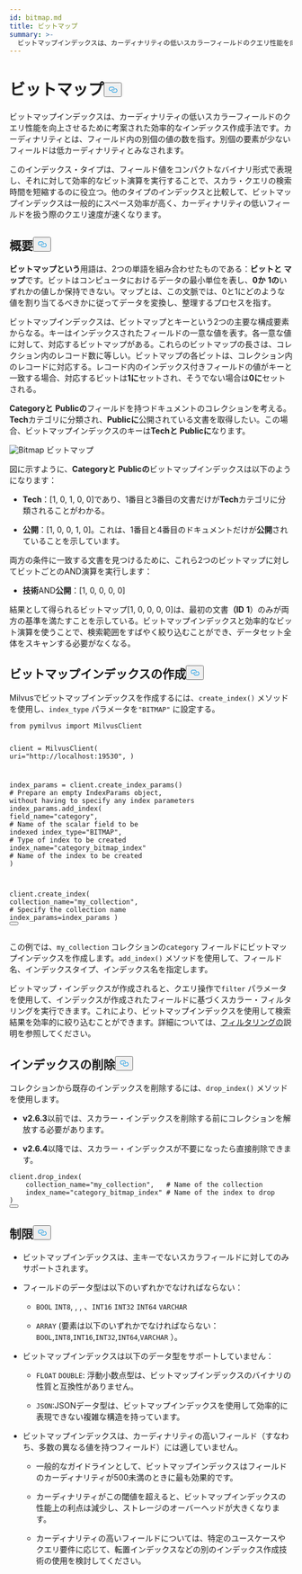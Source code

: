 ```yaml
---
id: bitmap.md
title: ビットマップ
summary: >-
  ビットマップインデックスは、カーディナリティの低いスカラーフィールドのクエリ性能を向上させるために考案された効率的なインデックス作成手法である。カーディナリティとは、フィールド内の異なる値の数のことです。別個の要素の数が少ないフィールドは、カーディナリティが低いとみなされます。
---
```

<h1 id="BITMAP" class="common-anchor-header">ビットマップ<button data-href="#BITMAP" class="anchor-icon" translate="no">
      <svg translate="no"
        aria-hidden="true"
        focusable="false"
        height="20"
        version="1.1"
        viewBox="0 0 16 16"
        width="16"
      >
        <path
          fill="#0092E4"
          fill-rule="evenodd"
          d="M4 9h1v1H4c-1.5 0-3-1.69-3-3.5S2.55 3 4 3h4c1.45 0 3 1.69 3 3.5 0 1.41-.91 2.72-2 3.25V8.59c.58-.45 1-1.27 1-2.09C10 5.22 8.98 4 8 4H4c-.98 0-2 1.22-2 2.5S3 9 4 9zm9-3h-1v1h1c1 0 2 1.22 2 2.5S13.98 12 13 12H9c-.98 0-2-1.22-2-2.5 0-.83.42-1.64 1-2.09V6.25c-1.09.53-2 1.84-2 3.25C6 11.31 7.55 13 9 13h4c1.45 0 3-1.69 3-3.5S14.5 6 13 6z"
        ></path>
      </svg>
    </button></h1><p>ビットマップインデックスは、カーディナリティの低いスカラーフィールドのクエリ性能を向上させるために考案された効率的なインデックス作成手法です。カーディナリティとは、フィールド内の別個の値の数を指す。別個の要素が少ないフィールドは低カーディナリティとみなされます。</p>
<p>このインデックス・タイプは、フィールド値をコンパクトなバイナリ形式で表現し、それに対して効率的なビット演算を実行することで、スカラ・クエリの検索時間を短縮するのに役立つ。他のタイプのインデックスと比較して、ビットマップインデックスは一般的にスペース効率が高く、カーディナリティの低いフィールドを扱う際のクエリ速度が速くなります。</p>
<h2 id="Overview" class="common-anchor-header">概要<button data-href="#Overview" class="anchor-icon" translate="no">
      <svg translate="no"
        aria-hidden="true"
        focusable="false"
        height="20"
        version="1.1"
        viewBox="0 0 16 16"
        width="16"
      >
        <path
          fill="#0092E4"
          fill-rule="evenodd"
          d="M4 9h1v1H4c-1.5 0-3-1.69-3-3.5S2.55 3 4 3h4c1.45 0 3 1.69 3 3.5 0 1.41-.91 2.72-2 3.25V8.59c.58-.45 1-1.27 1-2.09C10 5.22 8.98 4 8 4H4c-.98 0-2 1.22-2 2.5S3 9 4 9zm9-3h-1v1h1c1 0 2 1.22 2 2.5S13.98 12 13 12H9c-.98 0-2-1.22-2-2.5 0-.83.42-1.64 1-2.09V6.25c-1.09.53-2 1.84-2 3.25C6 11.31 7.55 13 9 13h4c1.45 0 3-1.69 3-3.5S14.5 6 13 6z"
        ></path>
      </svg>
    </button></h2><p><strong>ビットマップという</strong>用語は、2つの単語を組み合わせたものである：<strong>ビットと</strong> <strong>マップ</strong>です。ビットはコンピュータにおけるデータの最小単位を表し、<strong>0か</strong> <strong>1の</strong>いずれかの値しか保持できない。マップとは、この文脈では、0と1にどのような値を割り当てるべきかに従ってデータを変換し、整理するプロセスを指す。</p>
<p>ビットマップインデックスは、ビットマップとキーという2つの主要な構成要素からなる。キーはインデックスされたフィールドの一意な値を表す。各一意な値に対して、対応するビットマップがある。これらのビットマップの長さは、コレクション内のレコード数に等しい。ビットマップの各ビットは、コレクション内のレコードに対応する。レコード内のインデックス付きフィールドの値がキーと一致する場合、対応するビットは<strong>1に</strong>セットされ、そうでない場合は<strong>0に</strong>セットされる。</p>
<p><strong>Categoryと</strong> <strong>Publicの</strong>フィールドを持つドキュメントのコレクションを考える。<strong>Tech</strong>カテゴリに分類され、<strong>Publicに</strong>公開されている文書を取得したい。この場合、ビットマップインデックスのキーは<strong>Techと</strong> <strong>Publicに</strong>なります。</p>
<p>
  
   <span class="img-wrapper"> <img translate="no" src="/docs/v2.6.x/assets/bitmap.png" alt="Bitmap" class="doc-image" id="bitmap" />
   </span> <span class="img-wrapper"> <span>ビットマップ</span> </span></p>
<p>図に示すように、<strong>Categoryと</strong> <strong>Publicの</strong>ビットマップインデックスは以下のようになります：</p>
<ul>
<li><p><strong>Tech</strong>：[1, 0, 1, 0, 0]であり、1番目と3番目の文書だけが<strong>Tech</strong>カテゴリに分類されることがわかる。</p></li>
<li><p><strong>公開</strong>：[1, 0, 0, 1, 0]。これは、1番目と4番目のドキュメントだけが<strong>公開</strong>されていることを示しています。</p></li>
</ul>
<p>両方の条件に一致する文書を見つけるために、これら2つのビットマップに対してビットごとのAND演算を実行します：</p>
<ul>
<li><strong>技術</strong>AND<strong>公開</strong>：[1, 0, 0, 0, 0]</li>
</ul>
<p>結果として得られるビットマップ[1, 0, 0, 0, 0]は、最初の文書<strong>（ID</strong> <strong>1</strong>）のみが両方の基準を満たすことを示している。ビットマップインデックスと効率的なビット演算を使うことで、検索範囲をすばやく絞り込むことができ、データセット全体をスキャンする必要がなくなる。</p>
<h2 id="Create-a-bitmap-index" class="common-anchor-header">ビットマップインデックスの作成<button data-href="#Create-a-bitmap-index" class="anchor-icon" translate="no">
      <svg translate="no"
        aria-hidden="true"
        focusable="false"
        height="20"
        version="1.1"
        viewBox="0 0 16 16"
        width="16"
      >
        <path
          fill="#0092E4"
          fill-rule="evenodd"
          d="M4 9h1v1H4c-1.5 0-3-1.69-3-3.5S2.55 3 4 3h4c1.45 0 3 1.69 3 3.5 0 1.41-.91 2.72-2 3.25V8.59c.58-.45 1-1.27 1-2.09C10 5.22 8.98 4 8 4H4c-.98 0-2 1.22-2 2.5S3 9 4 9zm9-3h-1v1h1c1 0 2 1.22 2 2.5S13.98 12 13 12H9c-.98 0-2-1.22-2-2.5 0-.83.42-1.64 1-2.09V6.25c-1.09.53-2 1.84-2 3.25C6 11.31 7.55 13 9 13h4c1.45 0 3-1.69 3-3.5S14.5 6 13 6z"
        ></path>
      </svg>
    </button></h2><p>Milvusでビットマップインデックスを作成するには、<code translate="no">create_index()</code> メソッドを使用し、<code translate="no">index_type</code> パラメータを<code translate="no">&quot;BITMAP&quot;</code> に設定する。</p>
<pre><code translate="no" class="language-python"><span class="hljs-keyword">from</span> pymilvus <span class="hljs-keyword">import</span> MilvusClient

client = MilvusClient(
    uri=<span class="hljs-string">&quot;http://localhost:19530&quot;</span>,
)

index_params = client.create_index_params() <span class="hljs-comment"># Prepare an empty IndexParams object, without having to specify any index parameters</span>
index_params.add_index(
    field_name=<span class="hljs-string">&quot;category&quot;</span>, <span class="hljs-comment"># Name of the scalar field to be indexed</span>
    index_type=<span class="hljs-string">&quot;BITMAP&quot;</span>, <span class="hljs-comment"># Type of index to be created</span>
    index_name=<span class="hljs-string">&quot;category_bitmap_index&quot;</span> <span class="hljs-comment"># Name of the index to be created</span>
)

client.create_index(
    collection_name=<span class="hljs-string">&quot;my_collection&quot;</span>, <span class="hljs-comment"># Specify the collection name</span>
    index_params=index_params
)
<button class="copy-code-btn"></button></code></pre>
<p>この例では、<code translate="no">my_collection</code> コレクションの<code translate="no">category</code> フィールドにビットマップインデックスを作成します。<code translate="no">add_index()</code> メソッドを使用して、フィールド名、インデックスタイプ、インデックス名を指定します。</p>
<p>ビットマップ・インデックスが作成されると、クエリ操作で<code translate="no">filter</code> パラメータを使用して、インデックスが作成されたフィールドに基づくスカラー・フィルタリングを実行できます。これにより、ビットマップインデックスを使用して検索結果を効率的に絞り込むことができます。詳細については、<a href="/docs/ja/boolean.md">フィルタリングの</a>説明を参照してください。</p>
<h2 id="Drop-an-index" class="common-anchor-header">インデックスの削除<button data-href="#Drop-an-index" class="anchor-icon" translate="no">
      <svg translate="no"
        aria-hidden="true"
        focusable="false"
        height="20"
        version="1.1"
        viewBox="0 0 16 16"
        width="16"
      >
        <path
          fill="#0092E4"
          fill-rule="evenodd"
          d="M4 9h1v1H4c-1.5 0-3-1.69-3-3.5S2.55 3 4 3h4c1.45 0 3 1.69 3 3.5 0 1.41-.91 2.72-2 3.25V8.59c.58-.45 1-1.27 1-2.09C10 5.22 8.98 4 8 4H4c-.98 0-2 1.22-2 2.5S3 9 4 9zm9-3h-1v1h1c1 0 2 1.22 2 2.5S13.98 12 13 12H9c-.98 0-2-1.22-2-2.5 0-.83.42-1.64 1-2.09V6.25c-1.09.53-2 1.84-2 3.25C6 11.31 7.55 13 9 13h4c1.45 0 3-1.69 3-3.5S14.5 6 13 6z"
        ></path>
      </svg>
    </button></h2><p>コレクションから既存のインデックスを削除するには、<code translate="no">drop_index()</code> メソッドを使用します。</p>
<div class="alert note">
<ul>
<li><p><strong>v2.6.3</strong>以前では、スカラー・インデックスを削除する前にコレクションを解放する必要があります。</p></li>
<li><p><strong>v2.6.4</strong>以降では、スカラー・インデックスが不要になったら直接削除できます。</p></li>
</ul>
</div>
<pre><code translate="no" class="language-python">client.drop_index(
    collection_name=<span class="hljs-string">&quot;my_collection&quot;</span>,   <span class="hljs-comment"># Name of the collection</span>
    index_name=<span class="hljs-string">&quot;category_bitmap_index&quot;</span> <span class="hljs-comment"># Name of the index to drop</span>
)
<button class="copy-code-btn"></button></code></pre>
<h2 id="Limits" class="common-anchor-header">制限<button data-href="#Limits" class="anchor-icon" translate="no">
      <svg translate="no"
        aria-hidden="true"
        focusable="false"
        height="20"
        version="1.1"
        viewBox="0 0 16 16"
        width="16"
      >
        <path
          fill="#0092E4"
          fill-rule="evenodd"
          d="M4 9h1v1H4c-1.5 0-3-1.69-3-3.5S2.55 3 4 3h4c1.45 0 3 1.69 3 3.5 0 1.41-.91 2.72-2 3.25V8.59c.58-.45 1-1.27 1-2.09C10 5.22 8.98 4 8 4H4c-.98 0-2 1.22-2 2.5S3 9 4 9zm9-3h-1v1h1c1 0 2 1.22 2 2.5S13.98 12 13 12H9c-.98 0-2-1.22-2-2.5 0-.83.42-1.64 1-2.09V6.25c-1.09.53-2 1.84-2 3.25C6 11.31 7.55 13 9 13h4c1.45 0 3-1.69 3-3.5S14.5 6 13 6z"
        ></path>
      </svg>
    </button></h2><ul>
<li><p>ビットマップインデックスは、主キーでないスカラフィールドに対してのみサポートされます。</p></li>
<li><p>フィールドのデータ型は以下のいずれかでなければならない：</p>
<ul>
<li><p><code translate="no">BOOL</code> <code translate="no">INT8</code>, , , 、<code translate="no">INT16</code> <code translate="no">INT32</code> <code translate="no">INT64</code> <code translate="no">VARCHAR</code></p></li>
<li><p><code translate="no">ARRAY</code> (要素は以下のいずれかでなければならない：<code translate="no">BOOL</code>,<code translate="no">INT8</code>,<code translate="no">INT16</code>,<code translate="no">INT32</code>,<code translate="no">INT64</code>,<code translate="no">VARCHAR</code> ）。</p></li>
</ul></li>
<li><p>ビットマップインデックスは以下のデータ型をサポートしていません：</p>
<ul>
<li><p><code translate="no">FLOAT</code> <code translate="no">DOUBLE</code>: 浮動小数点型は、ビットマップインデックスのバイナリの性質と互換性がありません。</p></li>
<li><p><code translate="no">JSON</code>:JSONデータ型は、ビットマップインデックスを使用して効率的に表現できない複雑な構造を持っています。</p></li>
</ul></li>
<li><p>ビットマップインデックスは、カーディナリティの高いフィールド（すなわち、多数の異なる値を持つフィールド）には適していません。</p>
<ul>
<li><p>一般的なガイドラインとして、ビットマップインデックスはフィールドのカーディナリティが500未満のときに最も効果的です。</p></li>
<li><p>カーディナリティがこの閾値を超えると、ビットマップインデックスの性能上の利点は減少し、ストレージのオーバーヘッドが大きくなります。</p></li>
<li><p>カーディナリティの高いフィールドについては、特定のユースケースやクエリ要件に応じて、転置インデックスなどの別のインデックス作成技術の使用を検討してください。</p></li>
</ul></li>
</ul>
